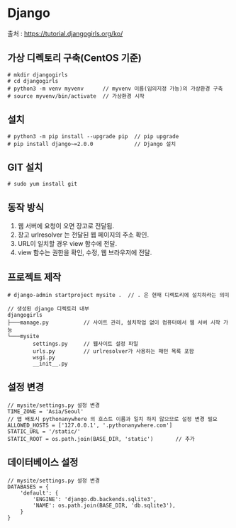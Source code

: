 # Django
출처 : https://tutorial.djangogirls.org/ko/

## 가상 디렉토리 구축(CentOS 기준)
    # mkdir djangogirls
    # cd djangogirls
    # python3 -m venv myvenv      // myvenv 이름(임의지정 가능)의 가상환경 구축
    # source myvenv/bin/activate  // 가상환경 시작
## 설치
    # python3 -m pip install --upgrade pip  // pip upgrade
    # pip install django~=2.0.0             // Django 설치
## GIT 설치    
    # sudo yum install git 
## 동작 방식
1. 웹 서버에 요청이 오면 장고로 전달됨.
2. 장고 urlresolver 는 전달된 웹 페이지의 주소 확인.
3. URL이 일치할 경우 view 함수에 전달.
4. view 함수는 권한을 확인, 수정, 웹 브라우저에 전달.

## 프로젝트 제작
    # django-admin startproject mysite .  // . 은 현재 디렉토리에 설치하라는 의미

    // 생성된 django 디렉토리 내부
    djangogirls
    ├───manage.py           // 사이트 관리, 설치작업 없이 컴퓨터에서 웹 서버 시작 가능
    └───mysite
            settings.py     // 웹사이트 설정 파일
            urls.py         // urlresolver가 사용하는 패턴 목록 포함
            wsgi.py
            __init__.py

## 설정 변경
    // mysite/settings.py 설정 변경
    TIME_ZONE = 'Asia/Seoul' 
    // 앱 배포시 pythonanywhere 의 호스트 이름과 일치 하지 않으므로 설정 변경 필요
    ALLOWED_HOSTS = ['127.0.0.1', '.pythonanywhere.com']  
    STATIC_URL = '/static/'
    STATIC_ROOT = os.path.join(BASE_DIR, 'static')       // 추가
    
## 데이터베이스 설정
    // mysite/settings.py 설정 변경
    DATABASES = {
        'default': {
            'ENGINE': 'django.db.backends.sqlite3',
            'NAME': os.path.join(BASE_DIR, 'db.sqlite3'),
        }
    }









